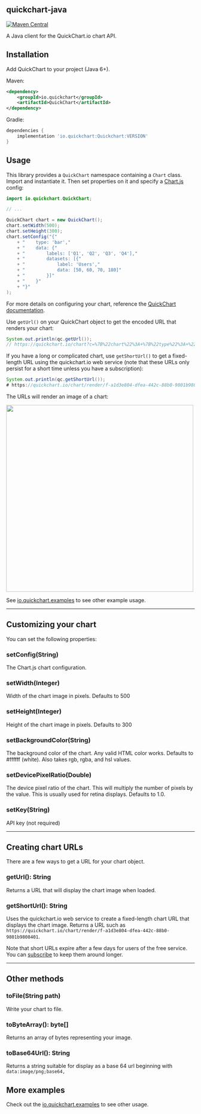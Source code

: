 quickchart-java
---
[![Maven Central](http://img.shields.io/maven-central/v/io.quickchart/QuickChart.svg?style=flat)](https://mvnrepository.com/artifact/io.quickchart/QuickChart)

A Java client for the QuickChart.io chart API.

## Installation 

Add QuickChart to your project (Java 6+).

Maven:
```xml
<dependency>
    <groupId>io.quickchart</groupId>
    <artifactId>QuickChart</artifactId>
</dependency>
```

Gradle:
```gradle
dependencies {
    implementation 'io.quickchart:Quickchart:VERSION'
}
```

## Usage

This library provides a `QuickChart` namespace containing a `Chart` class.  Import and instantiate it.  Then set properties on it and specify a [Chart.js](https://chartjs.org) config:

```java
import io.quickchart.QuickChart;

// ...

QuickChart chart = new QuickChart();
chart.setWidth(500);
chart.setHeight(300);
chart.setConfig("{"
    + "    type: 'bar',"
    + "    data: {"
    + "        labels: ['Q1', 'Q2', 'Q3', 'Q4'],"
    + "        datasets: [{"
    + "            label: 'Users',"
    + "            data: [50, 60, 70, 180]"
    + "        }]"
    + "    }"
    + "}"
);
```

For more details on configuring your chart, reference the [QuickChart documentation](https://quickchart.io/documentation/).

Use `getUrl()` on your QuickChart object to get the encoded URL that renders your chart:

```java
System.out.println(qc.getUrl());
// https://quickchart.io/chart?c=%7B%22chart%22%3A+%7B%22type%22%3A+%22bar%22%2C+%22data%22%3A+%7B%22labels%22%3A+%5B%22Hello+world%22%2C+%22Test%22%5D%2C+%22datasets%22%3A+%5B%7B%22label%22%3A+%22Foo%22%2C+%22data%22%3A+%5B1%2C+2%5D%7D%5D%7D%7D%7D&w=600&h=300&bkg=%23ffffff&devicePixelRatio=2.0&f=png
```

If you have a long or complicated chart, use `getShortUrl()` to get a fixed-length URL using the quickchart.io web service (note that these URLs only persist for a short time unless you have a subscription):

```java
System.out.println(qc.getShortUrl());
# https://quickchart.io/chart/render/f-a1d3e804-dfea-442c-88b0-9801b9808401
```

The URLs will render an image of a chart:

<img src="https://quickchart.io/chart?c=%7B%22type%22%3A+%22bar%22%2C+%22data%22%3A+%7B%22labels%22%3A+%5B%22Hello+world%22%2C+%22Test%22%5D%2C+%22datasets%22%3A+%5B%7B%22label%22%3A+%22Foo%22%2C+%22data%22%3A+%5B1%2C+2%5D%7D%5D%7D%7D&w=600&h=300&bkg=%23ffffff&devicePixelRatio=2.0&f=png" width="500" />

See [io.quickchart.examples](https://github.com/typpo/quickchart-java/tree/main/src/main/java/io/quickchart/examples) to see other example usage.

---

## Customizing your chart

You can set the following properties:

### setConfig(String)
The Chart.js chart configuration.

### setWidth(Integer)
Width of the chart image in pixels.  Defaults to 500

### setHeight(Integer)
Height of the chart image  in pixels.  Defaults to 300

### setBackgroundColor(String)
The background color of the chart. Any valid HTML color works. Defaults to #ffffff (white). Also takes rgb, rgba, and hsl values.

### setDevicePixelRatio(Double)
The device pixel ratio of the chart. This will multiply the number of pixels by the value. This is usually used for retina displays. Defaults to 1.0.

### setKey(String)
API key (not required)

---

## Creating chart URLs

There are a few ways to get a URL for your chart object.

### getUrl(): String

Returns a URL that will display the chart image when loaded.

### getShortUrl(): String

Uses the quickchart.io web service to create a fixed-length chart URL that displays the chart image.  Returns a URL such as `https://quickchart.io/chart/render/f-a1d3e804-dfea-442c-88b0-9801b9808401`.

Note that short URLs expire after a few days for users of the free service.  You can [subscribe](https://quickchart.io/pricing/) to keep them around longer.

---

## Other methods

### toFile(String path)

Write your chart to file.

### toByteArray(): byte[]

Returns an array of bytes representing your image.

### toBase64Url(): String

Returns a string suitable for display as a base 64 url beginning with `data:image/png;base64,`

## More examples

Check out the [io.quickchart.examples](https://github.com/typpo/quickchart-java/tree/main/src/main/java/io/quickchart/examples) to see other usage.
